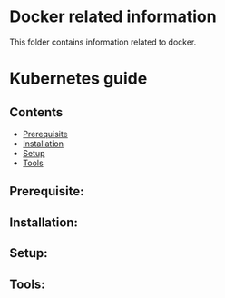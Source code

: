 # Docker related information

This folder contains information related to docker.


Kubernetes guide
=================

## Contents
- [Prerequisite](#prerequisite)
- [Installation](#installation)
- [Setup](#setup)
- [Tools](#tools)


## Prerequisite:

## Installation:

## Setup:

## Tools:

